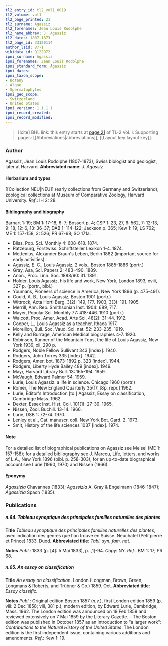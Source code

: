 ```yaml
---
tl2_entry_id: tl2_vol1_0019
tl2_volume: vol1
tl2_page_printed: 21
tl2_surname: Agassiz
tl2_forenames: Jean Louis Rodolphe
tl2_name_abbrev: J. Agassiz
tl2_dates: 1807-1873
tl2_page_id: 33120114
author_lsid: 87-1
wikidata_id: Q122972
ipni_surname: Agassiz
ipni_forenames: Jean Louis Rodolphe
ipni_standard_form: Agassiz
ipni_dates: 
ipni_taxon_scope: 
- Botany
- Algae
- Spermatophytes
ipni_geo_scope: 
- Switzerland
- United States
ipni_version: 1.1.1.1
ipni_record_created: 
ipni_record_modified:
---
```



> [!cite] BHL link: this entry starts at [page 21](https://www.biodiversitylibrary.org/page/33120114) of TL-2 Vol. I.
> Supporting pages: [[Abbreviations|abbreviations]], [[Layout key|layout key]].

### Author

Agassiz, Jean Louis Rodolphe (1807-1873), Swiss biologist and geologist, later at Harvard. 
**Abbreviated name**: *J. Agassiz*

#### Herbarium and types

[[Collection NEU|NEU]] (early collections from Germany and Switzerland); zoological collections at Museum of Comparative Zoology, Harvard University.
*Ref*.: IH 2: 28.

#### Bibliography and biography

Barnart 1: 19; BM 1: 17-18, 6: 7; Bossert p. 4; CSP 1: 23, 27, 6: 562, 7: 12-13, 9: 18, 12: 6, 13: 36-37; DAB 1: 114-122; Jackson p. 365; Kew 1: 19; LS 762; ME 1: 157-158, 3: 526; PR 67-68; SO 171a.
- Bliss, Pop. Sci. Monthly 4: 608-618. 1874.
- Ratzeburg, Forstwiss. Schriftsteller Lexikon 1-4. 1874.
- Mettenius, Alexander Braun's Leben, Berlin 1882 (important source for early activities).
- Agassiz, E. C., Louis Agassiz, 2 vols., Boston 1885-1886 (portr.)
- Gray, Asa, Sci. Papers 2: 483-490. 1889.
- Anon., Proc. Linn. Soc. 1888/90: 31. 1891.
- Holder, Louis Agassiz, his life and work, New York, London 1893, xviii, 327 p. (portr., bibl.)
- Youmans, Pioneers of science in America, New York 1896 (p. 475-491).
- Gould, A. B., Louis Agassiz, Boston 1901 (portr.)
- Wittrock, Acta Horti Berg. 3(2): 149, 177. 1903, 3(3): 191. 1905.
- Merrill, Ann. Rep. Smithsonian Inst. 1904: 689, 717.
- Mayer, Popular Sci. Monthly 77: 418-446. 1910 (portr.)
- Walcott, Proc. Amer. Acad. Arts Sci. 48(2): 31-44. 1912.
- Cooper, L., Louis Agassiz as a teacher, Ithaca 1917.
- Moreillon, Bull. Soc. Vaud. Sci. nat. 52: 233-235. 1919.
- Kelly and Burrage, American Medical biographies 4-7. 1920.
- Robinson, Runner of the Mountain Tops, the life of Louis Agassiz, New York 1939, xii, 290 p.
- Rodgers, Noble Fellow Sullivant 343 \[index\]. 1940.
- Rodgers, John Torrey 335 \[index\]. 1942.
- Rodgers, Amer. bot. 1873-1892 p. 323 \[index\]. 1944.
- Rodgers, Liberty Hyde Bailey 489 \[index\]. 1949.
- Mayr, Harvard Library Bull. 13: 165-194. 1959.
- McVaugh, Edward Palmer 54. 1959.
- Lurie, Louis Agassiz: a life in science. Chicago 1960 (portr.)
- Romer, The New England Quarterly 35(1): \[8p. repr.\] 1962.
- Lurie, Editor's Introduction \[to:\] Agassiz, Essay on classification, Cambridge Mass. 1962.
- Dexter, Essex Inst. Hist. Coll. 101(1): 27-39. 1965.
- Nissen, Zool. Buchill. 13-14. 1966.
- Lurie, DSB 1: 72-74. 1970.
- Lenley et al., Cat. manuscr. coll. New York Bot. Gard. 2. 1973.
- Smit, History of the life sciences 1037 \[index\]. 1974.

#### Note

For a detailed list of biographical publications on Agassiz see Meisel (ME 1: 157-158); for a detailed bibliography see J. Marcou, Life, letters, and works of L.A., New York 1896 (bibl. p. 258-303), for an up-to-date biographical account see Lurie (1960, 1970) and Nissen (1966).

#### Eponymy

*Agassizia* Chavannes (1833); *Agassizia* A. Gray & Engelmann (1846-1847); *Agassizia* Spach (1835).

### Publications

##### n.64. Tableau synoptique des principales familles naturelles des plantes

**Title**
*Tableau synoptique des principales familles naturelles des plantes*, avec indication des genres que l'on trouve en Suisse. Neuchatel (Petitpierre et Prince) 1833. Duod.
**Abbreviated title**: *Tabl. syn. fam. nat.*

**Notes**
*Publ*.: 1833 (p. \[4\]: 5 Mai 1833), p. \[1\]-94. *Copy*: NY.
*Ref*.: BM 1: 17; PR 68.

##### n.65. An essay on classification

**Title**
*An essay on classification*. London (Longman, Brown, Green, Longmans & Roberts, and Trübner & Co.) 1859. Oct.
**Abbreviated title**: *Essay classific.*

**Notes**
*Publ*.: Original edition Boston 1857 (*n.v.*), first London edition 1859 (p. viii: 2 Dec 1858; viii, 381 p.), modern edition, by Edward Lurie, Cambridge, Mass. 1962. The London edition was announced on 19 Feb 1859 and reviewed extensively on 7 Mai 1859 by the Literary Gazette. – The Boston edition was published in October 1857 as an introduction to "a larger work": *Contributions to the Natural History of the United States*. The London edition is the first independent issue, containing various additions and amendments.
*Ref*.: Kew 1: 19.

